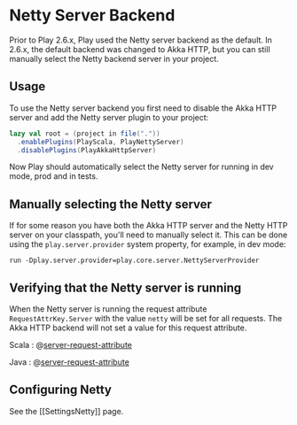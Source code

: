 <!--- Copyright (C) 2009-2017 Lightbend Inc. <https://www.lightbend.com> -->
# Netty Server Backend

Prior to Play 2.6.x, Play used the Netty server backend as the default.  In 2.6.x, the default backend was changed to Akka HTTP, but you can still manually select the Netty backend server in your project.

## Usage

To use the Netty server backend you first need to disable the Akka HTTP server and add the Netty server plugin to your project:

```scala
lazy val root = (project in file("."))
  .enablePlugins(PlayScala, PlayNettyServer)
  .disablePlugins(PlayAkkaHttpServer)
```

Now Play should automatically select the Netty server for running in dev mode, prod and in tests.

## Manually selecting the Netty server

If for some reason you have both the Akka HTTP server and the Netty HTTP server on your classpath, you'll need to manually select it.  This can be done using the `play.server.provider` system property, for example, in dev mode:

```
run -Dplay.server.provider=play.core.server.NettyServerProvider
```

## Verifying that the Netty server is running

When the Netty server is running the request attribute `RequestAttrKey.Server` with the value `netty` will be set for all requests. The Akka HTTP backend will not set a value for this request attribute.

Scala
: @[server-request-attribute](code/SomeScalaController.scala)

Java
: @[server-request-attribute](code/SomeJavaController.java)

## Configuring Netty

See the [[SettingsNetty]] page.
